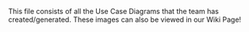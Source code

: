 This file consists of all the Use Case Diagrams that the team has created/generated. These images can also be viewed in our Wiki Page!
